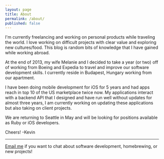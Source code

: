 ```yaml
---
layout: page
title: About
permalink: /about/
published: false
---
```


I'm currently freelancing and working on personal products while traveling the world.  I love working on difficult projects with clear value and exploring new cultures/food.  This blog is random bits of knowledge that I have gained while working abroad.

At the end of 2013, my wife Melanie and I decided to take a year (or two) off of working from Boeing and Expedia to travel and improve our software development skills. I currently reside in Budapest, Hungary working from our apartment.

I have been doing mobile development for iOS for 5 years and had apps reach in top 10 of the US marketplace twice now.  My applications interact with a backend API that I designed and have run well without updates for almost three years, I am currently working on updating these applications but also taking on client projects.

We are returning to Seattle in May and will be looking for positions available as Ruby or iOS developers.

Cheers!
-Kevin

---

[Email me](mailto:kevin.vanderlugt@gmail.com) if you want to chat about software development, homebrewing, or new projects!